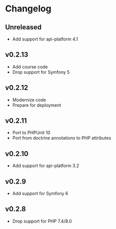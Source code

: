 # Changelog

## Unreleased

* Add support for api-platform 4.1

## v0.2.13

* Add course code
* Drop support for Symfony 5

## v0.2.12

* Modernize code
* Prepare for deployment

## v0.2.11

* Port to PHPUnit 10
* Port from doctrine annotations to PHP attributes

## v0.2.10

* Add support for api-platform 3.2

## v0.2.9

* Add support for Symfony 6

## v0.2.8

* Drop support for PHP 7.4/8.0